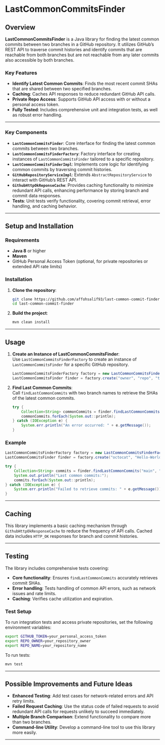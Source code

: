 # LastCommonCommitsFinder

## Overview

**LastCommonCommitsFinder** is a Java library for finding the latest common commits between two branches in a GitHub repository. It utilizes GitHub’s REST API to traverse commit histories and identify commits that are reachable from both branches but are not reachable from any later commits also accessible by both branches.

### Key Features

- **Identify Latest Common Commits**: Finds the most recent commit SHAs that are shared between two specified branches.
- **Caching**: Caches API responses to reduce redundant GitHub API calls.
- **Private Repo Access**: Supports GitHub API access with or without a personal access token.
- **Fully Tested**: Includes comprehensive unit and integration tests, as well as robust error handling.

---

### Key Components

- **`LastCommonCommitsFinder`**: Core interface for finding the latest common commits between two branches.
- **`LastCommonCommitsFinderFactory`**: Factory interface for creating instances of `LastCommonCommitsFinder` tailored to a specific repository.
- **`LastCommonCommitsFinderImpl`**: Implements core logic for identifying common commits by traversing commit histories.
- **`GitHubRepositoryServiceImpl`**: Extends `AbstractRepositoryService` to interact with GitHub’s REST API.
- **`GithubHttpOkReponseCache`**: Provides caching functionality to minimize redundant API calls, enhancing performance by storing branch and commit data responses.
- **Tests**: Unit tests verify functionality, covering commit retrieval, error handling, and caching behavior.

---

## Setup and Installation

### Requirements

- **Java 8** or higher
- **Maven**
- GitHub Personal Access Token (optional, for private repositories or extended API rate limits)

### Installation

1. **Clone the repository**:
   ```bash
   git clone https://github.com/affohsalif93/last-common-commit-finder.git
   cd last-common-commit-finder
   ```

2. **Build the project**:
   ```bash
   mvn clean install
   ```
---

## Usage

1. **Create an Instance of LastCommonCommitsFinder**:  
   Use `LastCommonCommitsFinderFactory` to create an instance of `LastCommonCommitsFinder` for a specific GitHub repository.

   ```java
   LastCommonCommitsFinderFactory factory = new LastCommonCommitsFinderFactoryImpl();
   LastCommonCommitsFinder finder = factory.create("owner", "repo", "token");
   ```

2. **Find Last Common Commits**:  
   Call `findLastCommonCommits` with two branch names to retrieve the SHAs of the latest common commits.

   ```java
   try {
       Collection<String> commonCommits = finder.findLastCommonCommits("main", "dev");
       commonCommits.forEach(System.out::println);
   } catch (IOException e) {
       System.err.println("An error occurred: " + e.getMessage());
   }
   ```

### Example

```java
LastCommonCommitsFinderFactory factory = new LastCommonCommitsFinderFactoryImpl();
LastCommonCommitsFinder finder = factory.create("octocat", "Hello-World", null);

try {
    Collection<String> commits = finder.findLastCommonCommits("main", "feature-branch");
    System.out.println("Last common commits:");
    commits.forEach(System.out::println);
} catch (IOException e) {
    System.err.println("Failed to retrieve commits: " + e.getMessage());
}
```

---

## Caching

This library implements a basic caching mechanism through `GithubHttpOkResponseCache` to reduce the frequency of API calls. Cached data includes `HTTP_OK` responses for branch and commit histories.

---

## Testing

The library includes comprehensive tests covering:

- **Core functionality**: Ensures `findLastCommonCommits` accurately retrieves commit SHAs.
- **Error handling**: Tests handling of common API errors, such as network issues and rate limits.
- **Caching**: Verifies cache utilization and expiration.


### Test Setup
To run integration tests and access private repositories, set the following environment variables:

```bash
export GITHUB_TOKEN=your_personal_access_token
export REPO_OWNER=your_repository_owner
export REPO_NAME=your_repository_name
```

To run tests:

```bash
mvn test  
```

---

## Possible Improvements and Future Ideas

- **Enhanced Testing**: Add test cases for network-related errors and API retry limits.
- **Failed Request Caching**: Use the status code of failed requests to avoid redundant API calls for requests unlikely to succeed immediately.
- **Multiple Branch Comparison**: Extend functionality to compare more than two branches.
- **Command-line Utility**: Develop a command-line tool to use this library more easily.

---